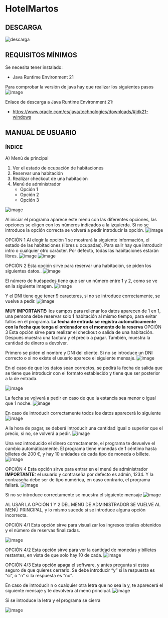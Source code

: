 # HotelMartos

## DESCARGA
![descarga](https://github.com/DanielRosaIzquierdo/HotelMartos/assets/150911084/e0299ef7-2fc4-499d-81f8-6fcaea7b8af8)

## REQUISITOS MÍNIMOS
Se necesita tener instalado:
- Java Runtime Environment 21

Para comprobar la versión de java hay que realizar los siguientes pasos
![image](https://github.com/DanielRosaIzquierdo/HotelMartos/assets/150911084/cf510298-8656-41d1-8e73-c144cad28f25)

Enlace de descarga a Java Runtime Environment 21:
- https://www.oracle.com/es/java/technologies/downloads/#jdk21-windows

## MANUAL DE USUARIO

### ÍNDICE

A) Menú de principal
 1. Ver el estado de ocupación de habitaciones 
 2. Reservar una habitación
 3. Realizar checkout de una habitación
 4. Menú de administrador
	- Opción 1
	- Opción 2
	- Opción 3


![image](https://github.com/DanielRosaIzquierdo/HotelMartos/assets/150911084/dbefaea2-52ea-48f9-8eee-60efd52a5298)

 
Al iniciar el programa aparece este menú con las diferentes opciones, las opciones se eligen con los números indicados a la izquierda. Si no se introduce la opción correcta se volverá a pedir introducir la opción.
![image](https://github.com/DanielRosaIzquierdo/HotelMartos/assets/150911084/471fe91d-8c80-46a1-b3bc-4cd2fb73cbd1)

 

OPCIÓN 1
Al elegir la opción 1 se mostrará la siguiente información, el estado de las habitaciones (libres u ocupadas). Para salir hay que introducir intro o cualquier otro carácter. Por defecto, todas las habitaciones estarán libres.
![image](https://github.com/DanielRosaIzquierdo/HotelMartos/assets/150911084/efaa7e4c-f9a9-4589-b893-81e25a50567a)
![image](https://github.com/DanielRosaIzquierdo/HotelMartos/assets/150911084/e53c7ef9-726b-4cc4-a1ef-8a61bb780e23)

 
 

OPCIÓN 2
Esta opción sirve para reservar una habitación, se piden los siguientes datos..
![image](https://github.com/DanielRosaIzquierdo/HotelMartos/assets/150911084/8ca6bc6b-412e-4f64-aa44-0e4b90af1e04)

 
El número de huéspedes tiene que ser un número entre 1 y 2, como se ve en la siguiente imagen.
![image](https://github.com/DanielRosaIzquierdo/HotelMartos/assets/150911084/61efff6e-3f95-49b1-8c80-f172b5ffcaec)

 
Y el DNI tiene que tener 9 caracteres, si no se introduce correctamente, se vuelve a pedir.
![image](https://github.com/DanielRosaIzquierdo/HotelMartos/assets/150911084/85d8fb53-e736-4bf4-9e54-e82543fdb3e4)

 
**MUY IMPORTANTE:** los campos para rellenar los datos aparecen de 1 en 1, una persona debe reservar solo **1** habitación al mismo tiempo, para evitar fallos en el programa.
**La fecha de entrada se registra automáticamente con la fecha que tenga el ordenador en el momento de la reserva**
OPCIÓN 3
Esta opción sirve para realizar el checkout o salida de una habitación. Después muestra una factura y el precio a pagar. También, muestra la cantidad de dinero a devolver.

Primero se piden el nombre y DNI del cliente. Si no se introduce un DNI correcto o si no existe el usuario aparece el siguiente mensaje.
![image](https://github.com/DanielRosaIzquierdo/HotelMartos/assets/150911084/fcef65e3-2e6d-4814-94e9-2416b60e5c5d)

 

En el caso de que los datos sean correctos, se pedirá la fecha de salida que se tiene que introducir con el formato establecido y tiene que ser posterior a la de entrada.

![image](https://github.com/DanielRosaIzquierdo/HotelMartos/assets/150911084/2e4b634f-223a-4b59-aabf-1e331555d2c1)

 
La fecha se volverá a pedir en caso de que la estancia sea menor o igual que 1 noche.
![image](https://github.com/DanielRosaIzquierdo/HotelMartos/assets/150911084/9b2f105b-cf04-40dd-a44e-a5c2307c3697)

 

En caso de introducir correctamente todos los datos aparecerá lo siguiente
![image](https://github.com/DanielRosaIzquierdo/HotelMartos/assets/150911084/de5ed347-56f6-4cf2-a149-903522927976)

 
A la hora de pagar, se deberá introducir una cantidad igual o superior que el precio, si no, se volverá a pedir.
![image](https://github.com/DanielRosaIzquierdo/HotelMartos/assets/150911084/93b8cfe6-5325-456c-9e7f-493a50187080)

 

Una vez introducido el dinero correctamente, el programa te devuelve el cambio automáticamente. El programa tiene monedas de 1 céntimo hasta billetes de 200 €, y hay 10 unidades de cada tipo de moneda o billete.
![image](https://github.com/DanielRosaIzquierdo/HotelMartos/assets/150911084/5df5ec88-0c02-4471-9c9d-c9924fcafa29)

 

OPCIÓN 4
Esta opción sirve para entrar en el menú de administrador
**IMPORTANTE:** el usuario y contraseña por defecto es admin, 1234. Y la  contraseña debe ser de tipo numérica, en caso contrario, el programa fallará.
![image](https://github.com/DanielRosaIzquierdo/HotelMartos/assets/150911084/1df72207-7858-42f3-819e-405202418be5)

 




Si no se introduce correctamente se muestra el siguiente mensaje
![image](https://github.com/DanielRosaIzquierdo/HotelMartos/assets/150911084/ab03611a-7ba4-40c5-9780-ac52c952bc23)

 

AL USAR LA OPCIÓN 1 Y 2 DEL MENÚ DE ADMINISTRADOR SE VUELVE AL MENÚ PRINCIPAL, y lo mismo sucede si se introduce alguna opción incorrecta.

OPCIÓN 4/1
Esta opción sirve para visualizar los ingresos totales obtenidos y el número de reservas finalizadas.
 

![image](https://github.com/DanielRosaIzquierdo/HotelMartos/assets/150911084/844513da-b114-4d95-ad97-1bf0c9f27b13)







OPCIÓN 4/2
Esta opción sirve para ver la cantidad de monedas y billetes restantes, en vista de que solo hay 10 de cada.
![image](https://github.com/DanielRosaIzquierdo/HotelMartos/assets/150911084/e6ac3617-3528-4acf-96e3-f5fe43952863)

 

OPCIÓN 4/3
Esta opción apaga el software, y antes pregunta si estas seguro de que quieres cerrarlo.
Se debe introducir “y” si la respuesta es “sí”, ó “n” si la respuesta es “no”.

En caso de introducir n o cualquier otra letra que no sea la y, te aparecerá el siguiente mensaje y te devolverá al menú principal.
![image](https://github.com/DanielRosaIzquierdo/HotelMartos/assets/150911084/1a45bc38-832d-4448-8413-9c0fb662f1e6)

 

Si se introduce la letra y el programa se cierra

![image](https://github.com/DanielRosaIzquierdo/HotelMartos/assets/150911084/feefe9c6-f324-4d70-84ad-dfb4d30b876f)


